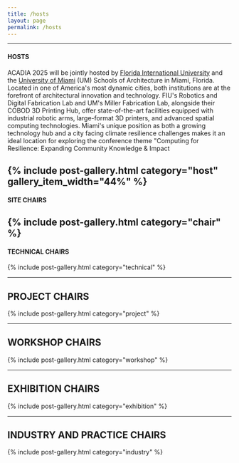 ```yaml
---
title: /hosts
layout: page
permalink: /hosts
---
```

---------------
#### HOSTS 

ACADIA 2025 will be jointly hosted by [Florida International University](/fiu) and the [University of Miami](/um) (UM) Schools of Architecture in Miami, Florida. Located in one of America's most dynamic cities, both institutions are at the forefront of architectural innovation and technology. FIU's Robotics and Digital Fabrication Lab and UM's Miller Fabrication Lab, alongside their COBOD 3D Printing Hub, offer state-of-the-art facilities equipped with industrial robotic arms, large-format 3D printers, and advanced spatial computing technologies. Miami's unique position as both a growing technology hub and a city facing climate resilience challenges makes it an ideal location for exploring the conference theme "Computing for Resilience: Expanding Community Knowledge & Impact  

{% include post-gallery.html category="host" gallery_item_width="44%" %}
---------------
#### SITE CHAIRS

{% include post-gallery.html category="chair" %}
---------------
#### TECHNICAL CHAIRS


{% include post-gallery.html category="technical" %}

---------------
## PROJECT CHAIRS


{% include post-gallery.html category="project" %}

---------------
## WORKSHOP CHAIRS


{% include post-gallery.html category="workshop" %}

---------------
## EXHIBITION CHAIRS


{% include post-gallery.html category="exhibition" %}

---------------
## INDUSTRY AND PRACTICE CHAIRS


{% include post-gallery.html category="industry" %}